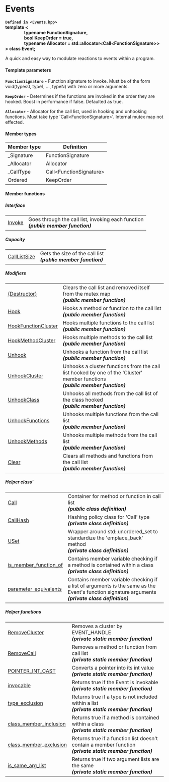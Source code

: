 # Events
__`Defined in <Events.hpp>`__  
__template \<  
&nbsp;&nbsp;&nbsp;&nbsp;&nbsp;&nbsp;&nbsp;&nbsp;&nbsp;&nbsp;&nbsp;&nbsp;&nbsp;&nbsp;&nbsp;&nbsp;&nbsp; typename FunctionSignature,   
&nbsp;&nbsp;&nbsp;&nbsp;&nbsp;&nbsp;&nbsp;&nbsp;&nbsp;&nbsp;&nbsp;&nbsp;&nbsp;&nbsp;&nbsp;&nbsp;&nbsp; bool KeepOrder = true,  
&nbsp;&nbsp;&nbsp;&nbsp;&nbsp;&nbsp;&nbsp;&nbsp;&nbsp;&nbsp;&nbsp;&nbsp;&nbsp;&nbsp;&nbsp;&nbsp;&nbsp; typename Allocator = std::allocator\<Call\<FunctionSignature\>\>  
 \> class Event;__

A quick and easy way to modulate reactions to events within a program.

#### Template parameters
__`FunctionSignature`__ - Function signature to invoke. Must be of the form void(types0, type1, ..., typeN) with zero or more arguments.

__`KeepOrder`__ - Determines if the functions are invoked in the order they are hooked. Boost in performance if false. Defaulted as true.

__`Allocator`__ - Allocator for the call list, used in hooking and unhooking functions. Must take type 'Call\<FunctionSignature\>'. Internal mutex map not effected.

#### Member types
|Member type|Definition|
|-----------|------------|
|_Signature|FunctionSignature|
|_Allocator|Allocator|
|_CallType|Call\<FunctionSignature\>|
|Ordered|KeepOrder|

#### Member functions

##### Interface
|||
|---------|---|
|[Invoke](https://github.com/BeOurQuest/Events/wiki/Invoke)| Goes through the call list, invoking each function <br>___(public member function)___|

##### Capacity
|||
|-------|---|
|[CallListSize](https://github.com/BeOurQuest/Events/wiki/CallListSize)|Gets the size of the call list <br>___(public member function)___|

##### Modifiers
|||
|---------|---|
|[(Destructor)](https://github.com/BeOurQuest/Events/wiki/Destructor)|Clears the call list and removed itself from the mutex map <br>___(public member function)___|
|[Hook](https://github.com/BeOurQuest/Events/wiki/Hook)|Hooks a method or function to the call list <br>___(public member function)___|
|[HookFunctionCluster](https://github.com/BeOurQuest/Events/wiki/HookFunctionCluster)|Hooks multiple functions to the call list <br>___(public member function)___|
|[HookMethodCluster](https://github.com/BeOurQuest/Events/wiki/HookMethodCluster)|Hooks multiple methods to the call list <br>___(public member function)___|
|[Unhook](https://github.com/BeOurQuest/Events/wiki/Unhook)|Unhooks a function from the call list <br>___(public member function)___|
|[UnhookCluster](https://github.com/BeOurQuest/Events/wiki/UnhookCluster)|Unhooks a cluster functions from the call list hooked by one of the 'Cluster' member functions <br>___(public member function)___|
|[UnhookClass](https://github.com/BeOurQuest/Events/wiki/UnhookClass)|Unhooks all methods from the call list of the class hooked <br>___(public member function)___|
|[UnhookFunctions](https://github.com/BeOurQuest/Events/wiki/UnhookFunctions)|Unhooks multiple functions from the call list <br>___(public member function)___|
|[UnhookMethods](https://github.com/BeOurQuest/Events/wiki/UnhookMethods)|Unhooks multiple methods from the call list <br>___(public member function)___|
|[Clear](https://github.com/BeOurQuest/Events/wiki/Clear)|Clears all methods and functions from the call list <br>___(public member function)___|

##### Helper class'
|||
|-------------|---|
|[Call](https://github.com/BeOurQuest/Events/wiki/Call)|Container for method or function in call list <br>___(public class definition)___|
|[CallHash](https://github.com/BeOurQuest/Events/wiki/CallHash)|Hashing policy class for 'Call' type <br>___(private class definition)___|
|[USet](https://github.com/BeOurQuest/Events/wiki/USet)|Wrapper around std::unordered_set to standardize the 'emplace_back' method <br>___(private class definition)___|
|[is_member_function_of](https://github.com/BeOurQuest/Events/wiki/is_member_function_of)|Contains member variable checking if a method is contained within a class <br>___(private class definition)___|
|[parameter_equivalents](https://github.com/BeOurQuest/Events/wiki/parameter_equivalents)|Contains member variable checking if a list of arguments is the same as the Event's function signature arguments <br>___(private class definition)___|

##### Helper functions
|||
|----------------|---|
|[RemoveCluster](https://github.com/BeOurQuest/Events/wiki/RemoveCluster)|Removes a cluster by EVENT_HANDLE <br>___(private static member function)___|
|[RemoveCall](https://github.com/BeOurQuest/Events/wiki/RemoveCall)|Removes a method or function from call list <br>___(private static member function)___|
|[POINTER_INT_CAST](https://github.com/BeOurQuest/Events/wiki/POINTER_INT_CAST)|Converts a pointer into its int value <br>___(private static member function)___|
|[invocable](https://github.com/BeOurQuest/Events/wiki/invocable)|Returns true if the Event is invokable <br>___(private static member function)___|
|[type_exclusion](https://github.com/BeOurQuest/Events/wiki/type_exclusion)|Returns true if a type is not included within a list <br>___(private static member function)___|
|[class_member_inclusion](https://github.com/BeOurQuest/Events/wiki/class_member_inclusion)|Returns true if a method is contained within a class <br>___(private static member function)___|
|[class_member_exclusion](https://github.com/BeOurQuest/Events/wiki/class_member_exclusion)|Returns true if a function list doesn't contain a member function <br>___(private static member function)___|
|[is_same_arg_list](https://github.com/BeOurQuest/Events/wiki/is_same_arg_list)|Returns true if two argument lists are the same <br>___(private static member function)___|
